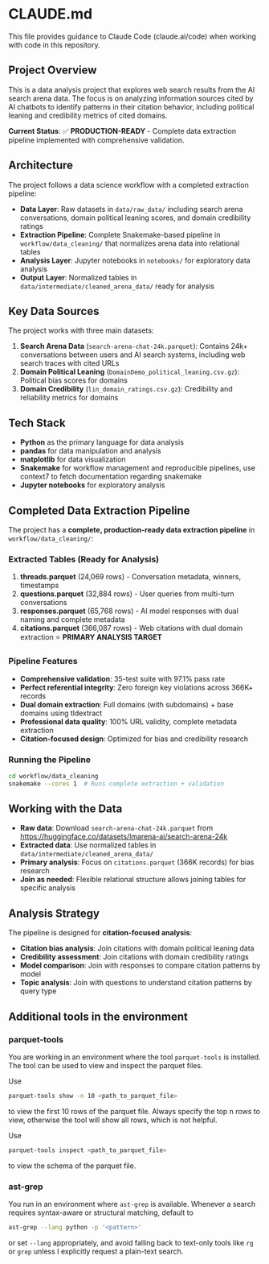 # CLAUDE.md

This file provides guidance to Claude Code (claude.ai/code) when working with code in this repository.

## Project Overview

This is a data analysis project that explores web search results from the AI search arena data.
The focus is on analyzing information sources cited by AI chatbots to identify patterns in their citation behavior, including political leaning and credibility metrics of cited domains.

**Current Status**: ✅ **PRODUCTION-READY** - Complete data extraction pipeline implemented with comprehensive validation.

## Architecture

The project follows a data science workflow with a completed extraction pipeline:

- **Data Layer**: Raw datasets in `data/raw_data/` including search arena conversations, domain political leaning scores, and domain credibility ratings
- **Extraction Pipeline**: Complete Snakemake-based pipeline in `workflow/data_cleaning/` that normalizes arena data into relational tables
- **Analysis Layer**: Jupyter notebooks in `notebooks/` for exploratory data analysis
- **Output Layer**: Normalized tables in `data/intermediate/cleaned_arena_data/` ready for analysis

## Key Data Sources

The project works with three main datasets:

1. **Search Arena Data** (`search-arena-chat-24k.parquet`): Contains 24k+ conversations between users and AI search systems, including web search traces with cited URLs
2. **Domain Political Leaning** (`DomainDemo_political_leaning.csv.gz`): Political bias scores for domains
3. **Domain Credibility** (`lin_domain_ratings.csv.gz`): Credibility and reliability metrics for domains

## Tech Stack

- **Python** as the primary language for data analysis
- **pandas** for data manipulation and analysis
- **matplotlib** for data visualization
- **Snakemake** for workflow management and reproducible pipelines, use context7 to fetch documentation regarding snakemake
- **Jupyter notebooks** for exploratory analysis

## Completed Data Extraction Pipeline

The project has a **complete, production-ready data extraction pipeline** in `workflow/data_cleaning/`:

### Extracted Tables (Ready for Analysis)
1. **threads.parquet** (24,069 rows) - Conversation metadata, winners, timestamps
2. **questions.parquet** (32,884 rows) - User queries from multi-turn conversations  
3. **responses.parquet** (65,768 rows) - AI model responses with dual naming and complete metadata
4. **citations.parquet** (366,087 rows) - Web citations with dual domain extraction ⭐ **PRIMARY ANALYSIS TARGET**

### Pipeline Features
- **Comprehensive validation**: 35-test suite with 97.1% pass rate
- **Perfect referential integrity**: Zero foreign key violations across 366K+ records
- **Dual domain extraction**: Full domains (with subdomains) + base domains using tldextract
- **Professional data quality**: 100% URL validity, complete metadata extraction
- **Citation-focused design**: Optimized for bias and credibility research

### Running the Pipeline
```bash
cd workflow/data_cleaning
snakemake --cores 1  # Runs complete extraction + validation
```

## Working with the Data

- **Raw data**: Download `search-arena-chat-24k.parquet` from https://huggingface.co/datasets/lmarena-ai/search-arena-24k
- **Extracted data**: Use normalized tables in `data/intermediate/cleaned_arena_data/`
- **Primary analysis**: Focus on `citations.parquet` (366K records) for bias research
- **Join as needed**: Flexible relational structure allows joining tables for specific analysis

## Analysis Strategy

The pipeline is designed for **citation-focused analysis**:
- **Citation bias analysis**: Join citations with domain political leaning data
- **Credibility assessment**: Join citations with domain credibility ratings
- **Model comparison**: Join with responses to compare citation patterns by model
- **Topic analysis**: Join with questions to understand citation patterns by query type

## Additional tools in the environment

### parquet-tools

You are working in an environment where the tool `parquet-tools` is installed.
The tool can be used to view and inspect the parquet files.

Use

```bash
parquet-tools show -n 10 <path_to_parquet_file>
```

to view the first 10 rows of the parquet file.
Always specify the top n rows to view, otherwise the tool will show all rows, which is not helpful.

Use

```bash
parquet-tools inspect <path_to_parquet_file>
```

to view the schema of the parquet file.

### ast-grep

You run in an environment where `ast-grep` is available.
Whenever a search requires syntax-aware or structural matching, default to

```bash
ast-grep --lang python -p '<pattern>'
```

or set `--lang` appropriately, and avoid falling back to text-only tools like `rg` or `grep` unless I explicitly request a plain-text search.
